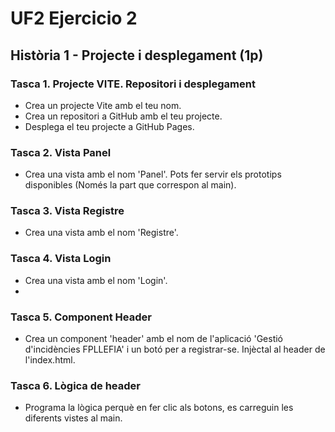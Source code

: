 # UF2 Ejercicio 2

## Història 1 - Projecte i desplegament (1p)

### Tasca 1. Projecte VITE. Repositori i desplegament
- Crea un projecte Vite amb el teu nom.
- Crea un repositori a GitHub amb el teu projecte.
- Desplega el teu projecte a GitHub Pages.

### Tasca 2. Vista Panel
- Crea una vista amb el nom 'Panel'. Pots fer servir els prototips disponibles (Només la part que correspon al main).

### Tasca 3. Vista Registre
- Crea una vista amb el nom 'Registre'.

### Tasca 4. Vista Login
- Crea una vista amb el nom 'Login'.
- 
### Tasca 5. Component Header
- Crea un component 'header' amb el nom de l'aplicació 'Gestió d'incidències FPLLEFIA' i un botó per a registrar-se. Injèctal al header de l'index.html.

### Tasca 6. Lògica de header
- Programa la lògica perquè en fer clic als botons, es carreguin les diferents vistes al main.

